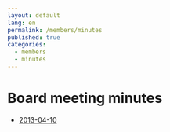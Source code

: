 ```yaml
---
layout: default
lang: en
permalink: /members/minutes
published: true
categories:
  - members
  - minutes
---
```


# Board meeting minutes

- [2013-04-10](/members/minutes/2013-04-10)

